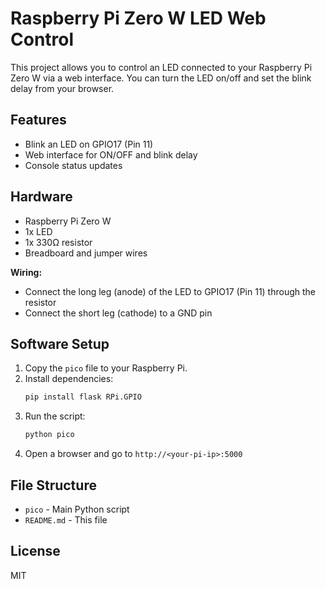 # Raspberry Pi Zero W LED Web Control

This project allows you to control an LED connected to your Raspberry Pi Zero W via a web interface. You can turn the LED on/off and set the blink delay from your browser.

## Features
- Blink an LED on GPIO17 (Pin 11)
- Web interface for ON/OFF and blink delay
- Console status updates

## Hardware
- Raspberry Pi Zero W
- 1x LED
- 1x 330Ω resistor
- Breadboard and jumper wires

**Wiring:**
- Connect the long leg (anode) of the LED to GPIO17 (Pin 11) through the resistor
- Connect the short leg (cathode) to a GND pin

## Software Setup
1. Copy the `pico` file to your Raspberry Pi.
2. Install dependencies:
   ```sh
   pip install flask RPi.GPIO
   ```
3. Run the script:
   ```sh
   python pico
   ```
4. Open a browser and go to `http://<your-pi-ip>:5000`

## File Structure
- `pico` - Main Python script
- `README.md` - This file

## License
MIT
